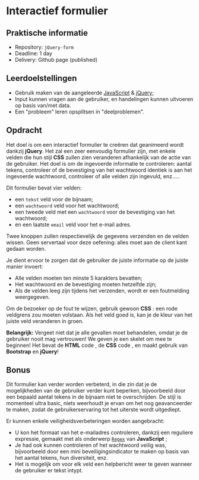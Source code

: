 # Interactief formulier

## Praktische informatie

* Repository: `jQuery-form`
* Deadline: 1 day
* Delivery: Github page (published)

## Leerdoelstellingen

* Gebruik maken van de aangeleerde [JavaScript](https://htmlcheatsheet.com/js/) & [jQuery](https://htmlcheatsheet.com/jquery/);
* Input kunnen vragen aan de gebruiker, en handelingen kunnen uitvoeren op basis van/met data.
* Een "probleem" leren opsplitsen in "deelproblemen".

## Opdracht

Het doel is om een interactief formulier te creëren dat geanimeerd wordt dankzij **jQuery**. Het zal een zeer eenvoudig formulier zijn, met enkele velden die hun stijl **CSS** zullen zien veranderen afhankelijk van de actie van de gebruiker. Het doel is om de ingevoerde informatie te controleren: aantal tekens, controleer of de bevestiging van het wachtwoord identiek is aan het ingevoerde wachtwoord, controleer of alle velden zijn ingevuld, enz.....

Dit formulier bevat vier velden:

* een `tekst` veld voor de bijnaam;
* een `wachtwoord` veld voor het wachtwoord;
* een tweede veld met een `wachtwoord` voor de bevestiging van het wachtwoord;
* en een laatste `email` veld voor het e-mail adres.

Twee knoppen zullen respectievelijk de gegevens verzenden en de velden wissen. Geen servertaal voor deze oefening: alles moet aan de client kant gedaan worden.

Je dient ervoor te zorgen dat de gebruiker de juiste informatie op de juiste manier invoert:

* Alle velden moeten ten minste 5 karakters bevatten;
* Het wachtwoord en de bevestiging moeten hetzelfde zijn;
* Als de velden leeg zijn tijdens het verzenden, wordt er een foutmelding weergegeven.

Om de bezoeker op de fout te wijzen, gebruik gewoon **CSS** : een rode veldgrens zou moeten volstaan. Als het veld goed is, kan je de kleur van het juiste veld veranderen in groen.

**Belangrijk:**
Vergeet niet dat je alle gevallen moet behandelen, omdat je de gebruiker nooit mag vertrouwen! We geven je een skelet om mee te beginnen! Het bevat de **HTML** code , de **CSS** code , en maakt gebruik van **Bootstrap** en **jQuery**!

## Bonus

Dit formulier kan verder worden verbeterd, in die zin dat je de mogelijkheden van de gebruiker verder kunt beperken, bijvoorbeeld door een bepaald aantal tekens in de bijnaam niet te overschrijden. De stijl is momenteel ultra basic, niets weerhoudt je ervan om het nog geavanceerder te maken, zodat de gebruikerservaring tot het uiterste wordt uitgediept.

Er kunnen enkele veiligheidsverbeteringen worden aangebracht:

* U kon het formaat van het e-mailadres controleren, dankzij een reguliere expressie, gemaakt met als onderwerp [`Regex`](https://www.w3schools.com/jsref/jsref_obj_regexp.asp) van **JavaScript** ;
* Je had ook kunnen controleren of het wachtwoord veilig was, bijvoorbeeld door een mini beveiligingsindicator te maken op basis van het aantal tekens, hun diversiteit, enz.
* Het is mogelijk om voor elk veld een helpbericht weer te geven wanneer de gebruiker er tekst intypt.
